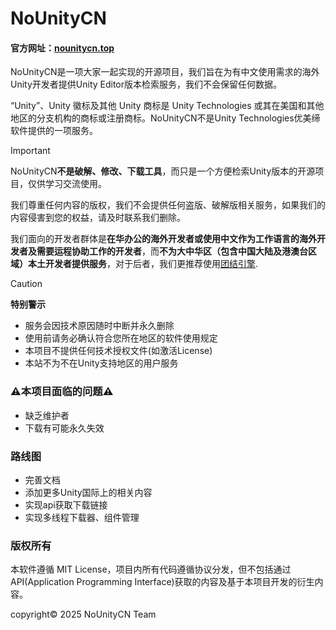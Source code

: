 # NoUnityCN

#### 官方网址：[nounitycn.top](https://nounitycn.top/)

NoUnityCN是一项大家一起实现的开源项目，我们旨在为有中文使用需求的海外Unity开发者提供Unity Editor版本检索服务，我们不会保留任何数据。

“Unity”、Unity 徽标及其他 Unity 商标是 Unity Technologies 或其在美国和其他地区的分支机构的商标或注册商标。NoUnityCN不是Unity Technologies优美缔软件提供的一项服务。

> [!IMPORTANT]
> NoUnityCN**不是破解、修改、下载工具**，而只是一个方便检索Unity版本的开源项目，仅供学习交流使用。
> 
> 我们尊重任何内容的版权，我们不会提供任何盗版、破解版相关服务，如果我们的内容侵害到您的权益，请及时联系我们删除。
> 
> 我们面向的开发者群体是**在华办公的海外开发者或使用中文作为工作语言的海外开发者及需要运程协助工作的开发者**，而**不为大中华区（包含中国大陆及港澳台区域）本土开发者提供服务**，对于后者，我们更推荐使用[团结引擎](https://unity.cn/).
>

> [!CAUTION]
> **特别警示**
> - 服务会因技术原因随时中断并永久删除
> - 使用前请务必确认符合您所在地区的软件使用规定
> - 本项目不提供任何技术授权文件(如激活License)
> - 本站不为不在Unity支持地区的用户服务

### ⚠️本项目面临的问题⚠️
- 缺乏维护者
- 下载有可能永久失效

### 路线图
- 完善文档
- 添加更多Unity国际上的相关内容
- 实现api获取下载链接
- 实现多线程下载器、组件管理

### 版权所有
本软件遵循 MIT License，项目内所有代码遵循协议分发，但不包括通过API(Application Programming Interface)获取的内容及基于本项目开发的衍生内容。

copyright©️ 2025 NoUnityCN Team